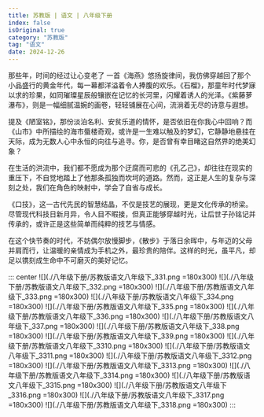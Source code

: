 ```yaml
---
title: 苏教版 | 语文 | 八年级下册
index: false
isOriginal: true
category: "苏教版"
tag: "语文"
date: 2024-12-26
---
```


那些年，时间的经过让心变老了
一首《海燕》悠扬旋律间，我仿佛穿越回了那个小品盛行的黄金年代，每一幕都洋溢着令人捧腹的欢乐。《石榴》，那童年时代梦寐以求的珍果，如同璀璨星辰般镶嵌在记忆的长河里，闪耀着诱人的光泽。《紫藤萝瀑布》，则是一幅细腻温婉的画卷，轻轻铺展在心间，流淌着无尽的诗意与遐想。

提及《陋室铭》，那份淡泊名利、安贫乐道的情怀，是否依旧在你我心中回响？而《山市》中所描绘的海市蜃楼奇观，或许是一生难以触及的梦幻，它静静地悬挂在天际，成为无数人心中永恒的向往与追寻。你，是否曾有幸目睹这自然界的绝美幻象？

在生活的洪流中，我们都不愿成为那个迂腐而可悲的《孔乙己》，却往往在现实的重压下，不自觉地踏上了他那条孤独而坎坷的道路。然而，这正是人生的复杂与深刻之处，我们在角色的映射中，学会了自省与成长。

《口技》，这一古代先民的智慧结晶，不仅是技艺的展现，更是文化传承的桥梁。尽管现代科技日新月异，令人目不暇接，但真正能够穿越时光，让后世子孙铭记并传承的，或许正是这些简单而纯粹的技艺与情感。

在这个快节奏的时代，不妨偶尔放慢脚步，《散步》于落日余晖中，与年迈的父母并肩而行，让温暖的亲情成为手机之外，最珍贵的陪伴。这样的时光，虽平凡，却足以镌刻成生命中不可磨灭的美好记忆。

::: center
![](./八年级下册/苏教版语文八年级下_331.png =180x300)
![](./八年级下册/苏教版语文八年级下_332.png =180x300)
![](./八年级下册/苏教版语文八年级下_333.png =180x300)
![](./八年级下册/苏教版语文八年级下_334.png =180x300)
![](./八年级下册/苏教版语文八年级下_335.png =180x300)
![](./八年级下册/苏教版语文八年级下_336.png =180x300)
![](./八年级下册/苏教版语文八年级下_337.png =180x300)
![](./八年级下册/苏教版语文八年级下_338.png =180x300)
![](./八年级下册/苏教版语文八年级下_339.png =180x300)
![](./八年级下册/苏教版语文八年级下_3310.png =180x300)
![](./八年级下册/苏教版语文八年级下_3311.png =180x300)
![](./八年级下册/苏教版语文八年级下_3312.png =180x300)
![](./八年级下册/苏教版语文八年级下_3313.png =180x300)
![](./八年级下册/苏教版语文八年级下_3314.png =180x300)
![](./八年级下册/苏教版语文八年级下_3315.png =180x300)
![](./八年级下册/苏教版语文八年级下_3316.png =180x300)
![](./八年级下册/苏教版语文八年级下_3317.png =180x300)
![](./八年级下册/苏教版语文八年级下_3318.png =180x300)
:::
